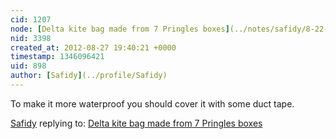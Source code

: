 ```yaml
---
cid: 1207
node: [Delta kite bag made from 7 Pringles boxes](../notes/safidy/8-22-2012/delta-kite-bag-made-7-pringles-boxes)
nid: 3398
created_at: 2012-08-27 19:40:21 +0000
timestamp: 1346096421
uid: 898
author: [Safidy](../profile/Safidy)
---
```


To make it more waterproof you should cover it with some duct tape.

[Safidy](../profile/Safidy) replying to: [Delta kite bag made from 7 Pringles boxes](../notes/safidy/8-22-2012/delta-kite-bag-made-7-pringles-boxes)


